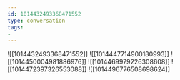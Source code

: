 ```yaml
---
id: 1014432493368471552
type: conversation
tags:
- 
---
```

![[1014432493368471552]]
![[1014447714900180993]]
![[1014450004981886976]]
![[1014469979226308608]]
![[1014472397326553088]]
![[1014496776508698624]]


